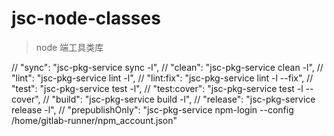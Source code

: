 # jsc-node-classes
> node 端工具类库

// "sync": "jsc-pkg-service sync -l",
        // "clean": "jsc-pkg-service clean -l",
        // "lint": "jsc-pkg-service lint -l",
        // "lint:fix": "jsc-pkg-service lint -l --fix",
        // "test": "jsc-pkg-service test -l",
        // "test:cover": "jsc-pkg-service test -l --cover",
        // "build": "jsc-pkg-service build -l",
        // "release": "jsc-pkg-service release -l",
        // "prepublishOnly": "jsc-pkg-service npm-login --config /home/gitlab-runner/npm_account.json"
